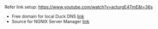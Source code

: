 Refer link setup: https://www.youtube.com/watch?v=acturgE4TmE&t=36s
- Free domain for local Duck DNS [link](https://www.duckdns.org/domains)
- Source for NGNIX Server Manager [link](https://hub.docker.com/r/jc21/nginx-proxy-manager)